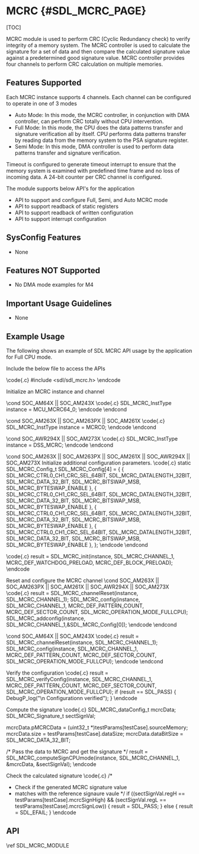 # MCRC {#SDL_MCRC_PAGE}

[TOC]

MCRC module is used to perform CRC (Cyclic Redundancy check) to verify integrity of a memory system. The MCRC controller is used to calculate the signature for a set of data and then compare the calculated signature value against a predetermined good signature value. MCRC controller provides four channels to perform CRC calculation on multiple memories.

## Features Supported

Each MCRC instance supports 4 channels. Each channel can be configured to operate in one of 3 modes

* Auto Mode: In this mode, the MCRC controller, in conjunction with DMA controller, can perform CRC totally without CPU intervention.
* Full Mode: In this mode, the CPU does the data patterns transfer and signature verification all by itself. CPU performs data patterns transfer by reading data from the memory system to the PSA signature register.
* Semi Mode: In this mode, DMA controller is used to perform data patterns transfer and signature verification.

Timeout is configured to generate timeout interrupt to ensure that the memory system is examined with predefined time frame and no loss of incoming data. A 24-bit counter per CRC channel is configured.

The module supports below API's for the application

* API to support and configure Full, Semi, and Auto MCRC mode
* API to support readback of static registers
* API to support readback of written configuration
* API to support interrupt configuration

## SysConfig Features

- None

## Features NOT Supported

- No DMA mode examples for M4

## Important Usage Guidelines

- None

## Example Usage

The following shows an example of SDL MCRC API usage by the application for Full CPU mode.

Include the below file to access the APIs

\code{.c}
#include <sdl/sdl_mcrc.h>
\endcode

Initialize an MCRC instance and channel

\cond SOC_AM64X || SOC_AM243X
\code{.c}
SDL_MCRC_InstType instance = MCU_MCRC64_0;
\endcode
\endcond

\cond SOC_AM263X || SOC_AM263PX || SOC_AM261X
\code{.c}
SDL_MCRC_InstType instance = MCRC0;
\endcode
\endcond

\cond SOC_AWR294X || SOC_AM273X
\code{.c}
SDL_MCRC_InstType instance = DSS_MCRC;
\endcode
\endcond

\cond SOC_AM263X || SOC_AM263PX || SOC_AM261X || SOC_AWR294X || SOC_AM273X
Initialize additional configuration parameters.
\code{.c}
static SDL_MCRC_Config_t SDL_MCRC_Config[4] =
 {
      {
          SDL_MCRC_CTRL0_CH1_CRC_SEL_64BIT,
          SDL_MCRC_DATALENGTH_32BIT,
          SDL_MCRC_DATA_32_BIT,
          SDL_MCRC_BITSWAP_MSB,
          SDL_MCRC_BYTESWAP_ENABLE
      },
      {
          SDL_MCRC_CTRL0_CH1_CRC_SEL_64BIT,
          SDL_MCRC_DATALENGTH_32BIT,
          SDL_MCRC_DATA_32_BIT,
          SDL_MCRC_BITSWAP_MSB,
          SDL_MCRC_BYTESWAP_ENABLE
      },
      {
          SDL_MCRC_CTRL0_CH1_CRC_SEL_64BIT,
          SDL_MCRC_DATALENGTH_32BIT,
          SDL_MCRC_DATA_32_BIT,
          SDL_MCRC_BITSWAP_MSB,
          SDL_MCRC_BYTESWAP_ENABLE
      },
      {
          SDL_MCRC_CTRL0_CH1_CRC_SEL_64BIT,
          SDL_MCRC_DATALENGTH_32BIT,
          SDL_MCRC_DATA_32_BIT,
          SDL_MCRC_BITSWAP_MSB,
          SDL_MCRC_BYTESWAP_ENABLE
      },
 };
\endcode
\endcond

\code{.c}
result = SDL_MCRC_init(instance, SDL_MCRC_CHANNEL_1, MCRC_DEF_WATCHDOG_PRELOAD, MCRC_DEF_BLOCK_PRELOAD);
\endcode

Reset and configure the MCRC channel
\cond SOC_AM263X || SOC_AM263PX || SOC_AM261X || SOC_AWR294X || SOC_AM273X
\code{.c}
result = SDL_MCRC_channelReset(instance, SDL_MCRC_CHANNEL_1);
SDL_MCRC_config(instance, SDL_MCRC_CHANNEL_1, MCRC_DEF_PATTERN_COUNT, MCRC_DEF_SECTOR_COUNT, SDL_MCRC_OPERATION_MODE_FULLCPU);
SDL_MCRC_addconfig(instance, SDL_MCRC_CHANNEL_1,&SDL_MCRC_Config[0]);
\endcode
\endcond

\cond SOC_AM64X || SOC_AM243X
\code{.c}
result = SDL_MCRC_channelReset(instance, SDL_MCRC_CHANNEL_1);
SDL_MCRC_config(instance, SDL_MCRC_CHANNEL_1, MCRC_DEF_PATTERN_COUNT, MCRC_DEF_SECTOR_COUNT, SDL_MCRC_OPERATION_MODE_FULLCPU);
\endcode
\endcond


Verify the configuration
\code{.c}
result = SDL_MCRC_verifyConfig(instance, SDL_MCRC_CHANNEL_1, MCRC_DEF_PATTERN_COUNT, MCRC_DEF_SECTOR_COUNT, SDL_MCRC_OPERATION_MODE_FULLCPU);
if (result == SDL_PASS)
{
    DebugP_log("\n Configurationn verified");
}
\endcode

Compute the signature
\code{.c}
SDL_MCRC_dataConfig_t mcrcData;
SDL_MCRC_Signature_t  sectSignVal;

mcrcData.pMCRCData      = (uint32_t *)testParams[testCase].sourceMemory;
mcrcData.size           = testParams[testCase].dataSize;
mcrcData.dataBitSize    = SDL_MCRC_DATA_32_BIT;

/* Pass the data to MCRC and get the signature */
result = SDL_MCRC_computeSignCPUmode(instance, SDL_MCRC_CHANNEL_1, &mcrcData, &sectSignVal);
\endcode

Check the calculated signature
\code{.c}
/*
 * Check if the generated MCRC signature value
 * matches with the reference signaure vaule
 */
if ((sectSignVal.regH == testParams[testCase].mcrcSignHigh) &&
    (sectSignVal.regL == testParams[testCase].mcrcSignLow))
{
    result = SDL_PASS;
}
else {
    result = SDL_EFAIL;
}
\endcode

## API

\ref SDL_MCRC_MODULE

